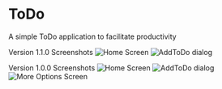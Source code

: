 # ToDo
A simple ToDo application to facilitate productivity

Version 1.1.0 Screenshots
![Home Screen](https://github.com/TumininuCodes/ToDo/blob/master/Screenshot_1607981421.png)
![AddToDo dialog](https://github.com/TumininuCodes/ToDo/blob/master/Screenshot_1607211758.png)


Version 1.0.0 Screenshots
![Home Screen](https://github.com/TumininuCodes/ToDo/blob/master/Screenshot_1607212071.png)
![AddToDo dialog](https://github.com/TumininuCodes/ToDo/blob/master/Screenshot_1607211751.png)
![More Options Screen](https://github.com/TumininuCodes/ToDo/blob/master/Screenshot_1607211758.png)
